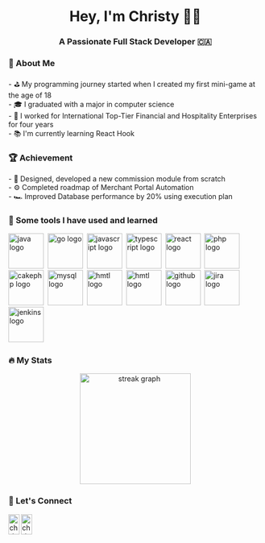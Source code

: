 
<h1 align="center">Hey, I'm Christy 👩‍💻</h1>
<h3 align="center">A Passionate Full Stack Developer 🇨🇦</h3>


<h3 align="left">💬 About Me</h3>
- ⛳️ My programming journey started when I created my first mini-game at the age of 18<br>
- 🎓 I graduated with a major in computer science<br>
- 💼 I worked for International Top-Tier Financial and Hospitality Enterprises for four years<br>
- 📚 I'm currently learning React Hook<br>

<h3 align="left">🏆 Achievement</h3>
- 🗼 Designed, developed a new commission module from scratch<br>
- ⚙️ Completed roadmap of Merchant Portal Automation<br>
- 🏎 Improved Database performance by 20% using execution plan

<h3 align="left">🚀 Some tools I have used and learned</h3>
<div align="left">
  <img src="https://cdn.jsdelivr.net/gh/devicons/devicon/icons/java/java-original-wordmark.svg" height="70" alt="java logo" />&nbsp;
  <img src="https://cdn.jsdelivr.net/gh/devicons/devicon/icons/spring/spring-original-wordmark.svg" height="70" alt="go logo" />&nbsp;
  <img src="https://cdn.jsdelivr.net/gh/devicons/devicon/icons/javascript/javascript-original.svg" height="70" alt="javascript logo"/>&nbsp;
  <img src="https://cdn.jsdelivr.net/gh/devicons/devicon/icons/typescript/typescript-original.svg" height="70" alt="typescript logo"/>&nbsp;
  <img src="https://cdn.jsdelivr.net/gh/devicons/devicon/icons/react/react-original.svg" height="70" alt="react logo"/>&nbsp;
  <img src="https://cdn.jsdelivr.net/gh/devicons/devicon/icons/php/php-original.svg" height="70" alt="php logo" />&nbsp;
  <img src="https://cdn.jsdelivr.net/gh/devicons/devicon/icons/cakephp/cakephp-original-wordmark.svg" height="70" alt="cakephp logo" />&nbsp;
  <img src="https://cdn.jsdelivr.net/gh/devicons/devicon/icons/mysql/mysql-original-wordmark.svg" height="70" alt="mysql logo"/>&nbsp;
  <img src="https://cdn.jsdelivr.net/gh/devicons/devicon/icons/html5/html5-original-wordmark.svg" height="70" alt="hmtl logo"/>&nbsp;
  <img src="https://cdn.jsdelivr.net/gh/devicons/devicon/icons/jquery/jquery-original-wordmark.svg" height="70" alt="hmtl logo"/>&nbsp;     
  <img src="https://cdn.jsdelivr.net/gh/devicons/devicon/icons/github/github-original-wordmark.svg" height="70" alt="github logo"/>&nbsp;
  <img src="https://cdn.jsdelivr.net/gh/devicons/devicon/icons/jira/jira-original-wordmark.svg" height="70" alt="jira logo"/>&nbsp;
  <img src="https://cdn.jsdelivr.net/gh/devicons/devicon/icons/jenkins/jenkins-original.svg" height="70" alt="jenkins logo"/>&nbsp;
          
</div>



###
<h3 align="left">🔥 My Stats</h3>
<div align="center">
  
  <img src="https://streak-stats.demolab.com?user=christy-ly&locale=en&mode=daily&hide_border=false&border_radius=5&order=3" height="220" alt="streak graph"  />
</div>

###

<h3 align="left">📨 Let's Connect</h3>
<p align="left">
<a href="https://www.linkedin.com/in/christy-lee-y/">
  <img align="left" alt="christy's LinkdeIN" width="22px" src="https://raw.githubusercontent.com/rahuldkjain/github-profile-readme-generator/master/src/images/icons/Social/linked-in-alt.svg" height="40"/>
</a>

<a href="mailto:christylee.2727@gmail.com">
  <img align="left" alt="christy's gmail" width="22px" src="https://upload.wikimedia.org/wikipedia/commons/7/7e/Gmail_icon_%282020%29.svg" height="40"/>
</a>
</p>

